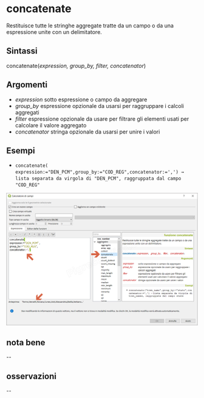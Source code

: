 # concatenate

Restituisce tutte le stringhe aggregate tratte da un campo o da una espressione unite con un delimitatore.

## Sintassi

concatenate(_expression, group_by, filter, concatenator_)

## Argomenti

* _expression_ sotto espressione o campo da aggregare
* _group_by_ espressione opzionale da usarsi per raggruppare i calcoli aggregati
* _filter_ espressione opzionale da usare per filtrare gli elementi usati per calcolare il valore aggregato
* _concatenator_ stringa opzionale da usarsi per unire i valori

## Esempi

* `concatenate( expression:="DEN_PCM",group_by:="COD_REG",concatenator:=',') → lista separata da virgola di "DEN_PCM", raggruppata dal campo "COD_REG"`

![](/img/aggregates/concatenate/concatenate1.png)

## nota bene

--

## osservazioni

--